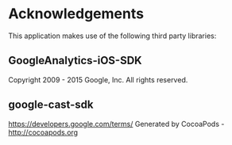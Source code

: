 # Acknowledgements
This application makes use of the following third party libraries:

## GoogleAnalytics-iOS-SDK

Copyright 2009 - 2015 Google, Inc. All rights reserved.

## google-cast-sdk

https://developers.google.com/terms/
Generated by CocoaPods - http://cocoapods.org
